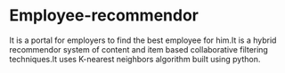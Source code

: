 # Employee-recommendor
It is a portal for employers to find the best employee for him.It is a hybrid recommendor system of content and item based collaborative filtering techniques.It uses K-nearest neighbors algorithm built using python.
